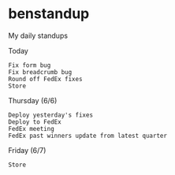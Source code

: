 # benstandup
My daily standups

Today
    
    Fix form bug
    Fix breadcrumb bug
    Round off FedEx fixes
    Store

Thursday (6/6) 

    Deploy yesterday's fixes
    Deploy to FedEx
    FedEx meeting
    FedEx past winners update from latest quarter

Friday (6/7)
    
    Store
